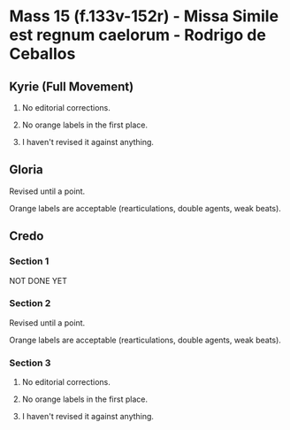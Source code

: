 # Mass 15 (f.133v-152r) - Missa Simile est regnum caelorum - Rodrigo de Ceballos



## Kyrie (Full Movement)

1. No editorial corrections.

2. No orange labels in the first place.

3. I haven't revised it against anything.



## Gloria

Revised until a point.

Orange labels are acceptable (rearticulations, double agents, weak beats).



## Credo

### Section 1

NOT DONE YET


### Section 2

Revised until a point.

Orange labels are acceptable (rearticulations, double agents, weak beats).


### Section 3

1. No editorial corrections.

2. No orange labels in the first place.

3. I haven't revised it against anything.